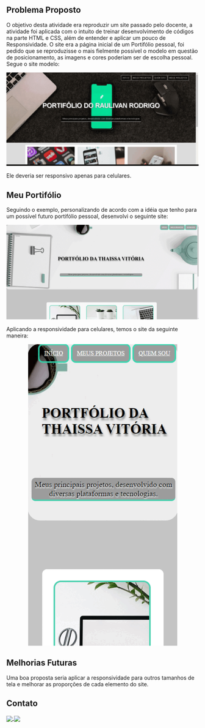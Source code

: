 ## Problema Proposto

O objetivo desta atividade era reproduzir um site passado pelo docente, a atividade foi aplicada com o intuito de treinar desenvolvimento de códigos na parte HTML e CSS, além de entender e aplicar um pouco de Responsividade.
O site era a página inicial de um Portifólio pessoal, foi pedido que se reproduzisse o mais fielmente possível o modelo em questão de posicionamento, as imagens e cores poderiam ser de escolha pessoal. Segue o site modelo:


<div align="center">
<img src="assets/imagesreadme/site.gif">
</div>

Ele deveria ser responsivo apenas para celulares.

## Meu Portifólio
Seguindo o exemplo, personalizando de acordo com a idéia que tenho para um possível futuro portifólio pessoal, desenvolvi o seguinte site:

<div align="center">
<img src="assets/imagesreadme/meu.gif">
</div>

Aplicando a responsividade para celulares, temos o site da seguinte maneira:

<div align="center">
<img src="assets/imagesreadme/meuresponsivo.gif">
</div>

## Melhorias Futuras
Uma boa proposta seria aplicar a responsividade para outros tamanhos de tela e melhorar as proporções de cada elemento do site.

## Contato

<div>
<a href="https://t.me/thaissadaldegan">
<img align="center"  src="https://img.shields.io/badge/Telegram-2CA5E0?style=for-the-badge&logo=telegram&logoColor=white"/> 

<a href="https://www.linkedin.com/in/thaissa-vitoria-daldegan-6a84b9153/">
<img align="center"  src="https://img.shields.io/badge/LinkedIn-0077B5?style=for-the-badge&logo=linkedin&logoColor=white"/>
</a>
</div>
